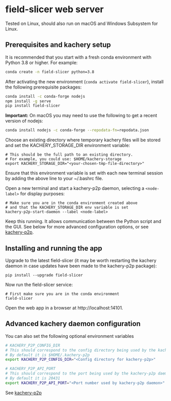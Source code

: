 <!-- This file was automatically generated by jinjaroot. Do not edit directly. See the .jinjaroot dir. -->
# field-slicer web server

Tested on Linux, should also run on macOS and Windows Subsystem for Linux.

## Prerequisites and kachery setup

It is recommended that you start with a fresh conda environment with Python 3.8 or higher. For example:

```bash
conda create -n field-slicer python=3.8
```

After activating the new environment (`conda activate field-slicer`), install the following prerequisite packages:

```bash
conda install -c conda-forge nodejs
npm install -g serve
pip install field-slicer
```

**Important:** On macOS you may need to use the following to get a recent version of nodejs:

```bash
conda install nodejs -c conda-forge --repodata-fn=repodata.json
```

Choose an existing directory where temporary kachery files will be stored and set the KACHERY_STORAGE_DIR environment variable:

```
# This should be the full path to an existing directory.
# For example, you could use: $HOME/kachery-storage
export KACHERY_STORAGE_DIR="<your-chosen-tmp-file-directory>" 
```

Ensure that this environment variable is set with each new terminal session by adding the above line to your ~/.bashrc file.

Open a new terminal and start a kachery-p2p daemon, selecting a `<node-label>` for display purposes:

```
# Make sure you are in the conda environment created above
# and that the KACHERY_STORAGE_DIR env variable is set
kachery-p2p-start-daemon --label <node-label>
```

Keep this running. It allows communication between the Python script and the GUI. See below for more advanced configuration options, or see [kachery-p2p](https://github.com/flatironinstitute/kachery-p2p).

## Installing and running the app

Upgrade to the latest field-slicer (it may be worth restarting the kachery daemon in case updates have been made to the kachery-p2p package):

```
pip install --upgrade field-slicer
```

Now run the field-slicer service:

```
# First make sure you are in the conda environment
field-slicer
```

Open the web app in a browser at http://localhost:14101.



## Advanced kachery daemon configuration

You can also set the following optional environment variables

```bash
# KACHERY_P2P_CONFIG_DIR
# This should correspond to the config directory being used by the kachery-p2p daemon
# By default it is $HOME/.kachery-p2p
export KACHERY_P2P_CONFIG_DIR="<Config directory for kachery-p2p>"

# KACHERY_P2P_API_PORT
# This should correspond to the port being used by the kachery-p2p daemon
# By default it is 20431
export KACHERY_P2P_API_PORT="<Port number used by kachery-p2p daemon>"
```

See [kachery-p2p](https://github.com/flatironinstitute/kachery-p2p)
